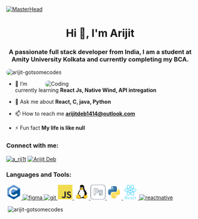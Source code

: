 [![MasterHead](https://i.postimg.cc/FF2xgt4Z/Arijit.gif)](https://github.com/Arijit-gotsomecodes)
<h1 align="center">Hi 👋, I'm Arijit</h1>
<h3 align="center">A passionate full stack developer from India, I am a student at Amity University Kolkata and currently completing my BCA.</h3>

<p align="left"> <img src="https://komarev.com/ghpvc/?username=arijit-gotsomecodes&label=Profile%20views&color=0e75b6&style=flat" alt="arijit-gotsomecodes" style="border-radius: 10px;"/> </p>
<img align="right" alt="Coding" width="400" src="https://images4.imagebam.com/c0/da/29/METFV64_o.gif" style="border-radius: 10px;">

- 🌱 I’m currently learning **React Js, Native Wind, API intregation**

- 💬 Ask me about **React, C, java, Python**

- 📫 How to reach me **arijitdeb1414@outlook.com**

- ⚡ Fun fact **My life is like null**

<h3 align="left">Connect with me:</h3>
<p align="left">
<a href="https://instagram.com/a_rij1t" target="blank"><img align="center" src="https://raw.githubusercontent.com/rahuldkjain/github-profile-readme-generator/master/src/images/icons/Social/instagram.svg" alt="a_rij1t" height="30" width="40" /></a>
<a href="https://www.linkedin.com/in/debarijit" target="blank"><img align="center" src="https://raw.githubusercontent.com/rahuldkjain/github-profile-readme-generator/master/src/images/icons/Social/linked-in-alt.svg" alt="Arijit Deb" height="30" width="40" /></a>
</p>

<h3 align="left">Languages and Tools:</h3>
<p align="left"> <a href="https://www.cprogramming.com/" target="_blank" rel="noreferrer"> <img src="https://raw.githubusercontent.com/devicons/devicon/master/icons/c/c-original.svg" alt="c" width="40" height="40"/> </a> <a href="https://www.figma.com/" target="_blank" rel="noreferrer"> <img src="https://www.vectorlogo.zone/logos/figma/figma-icon.svg" alt="figma" width="40" height="40"/> </a> <a href="https://git-scm.com/" target="_blank" rel="noreferrer"> <img src="https://www.vectorlogo.zone/logos/git-scm/git-scm-icon.svg" alt="git" width="40" height="40"/> </a> <a href="https://developer.mozilla.org/en-US/docs/Web/JavaScript" target="_blank" rel="noreferrer"> <img src="https://raw.githubusercontent.com/devicons/devicon/master/icons/javascript/javascript-original.svg" alt="javascript" width="40" height="40"/> </a> <a href="https://www.linux.org/" target="_blank" rel="noreferrer"> <img src="https://raw.githubusercontent.com/devicons/devicon/master/icons/linux/linux-original.svg" alt="linux" width="40" height="40"/> </a> <a href="https://www.photoshop.com/en" target="_blank" rel="noreferrer"> <img src="https://raw.githubusercontent.com/devicons/devicon/master/icons/photoshop/photoshop-line.svg" alt="photoshop" width="40" height="40"/> </a> <a href="https://www.python.org" target="_blank" rel="noreferrer"> <img src="https://raw.githubusercontent.com/devicons/devicon/master/icons/python/python-original.svg" alt="python" width="40" height="40"/> </a> <a href="https://reactjs.org/" target="_blank" rel="noreferrer"> <img src="https://raw.githubusercontent.com/devicons/devicon/master/icons/react/react-original-wordmark.svg" alt="react" width="40" height="40"/> </a> <a href="https://reactnative.dev/" target="_blank" rel="noreferrer"> <img src="https://reactnative.dev/img/header_logo.svg" alt="reactnative" width="40" height="40"/> </a> </p>

<p>&nbsp;<img align="center" src="https://github-readme-stats.vercel.app/api?username=arijit-gotsomecodes&show_icons=true&locale=en" alt="arijit-gotsomecodes" /></p>
